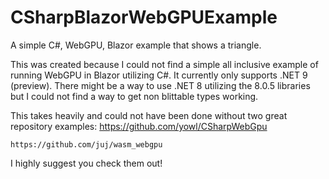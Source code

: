 # CSharpBlazorWebGPUExample
A simple C#, WebGPU, Blazor example that shows a triangle.

This was created because I could not find a simple all inclusive example of running WebGPU in Blazor utilizing C#.
It currently only supports .NET 9 (preview).
There might be a way to use .NET 8 utilizing the 8.0.5 libraries but I could not find a way to get non blittable types working.

This takes heavily and could not have been done without two great repository examples:
	https://github.com/yowl/CSharpWebGpu
 
	https://github.com/juj/wasm_webgpu

I highly suggest you check them out!
